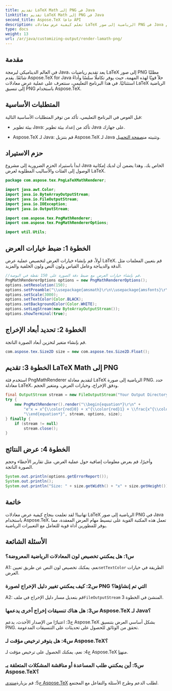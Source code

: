 ```yaml
---
title: تقديم LaTeX Math إلى PNG في Java
linktitle: تقديم LaTeX Math إلى PNG في Java
second_title: Aspose.TeX جافا API
description: تعلم كيفية عرض معادلات LaTeX الرياضية إلى صور PNG في Java باستخدام Aspose.TeX. دليل خطوة بخطوة للتكامل السلس والأداء الاستثنائي.
type: docs
weight: 13
url: /ar/java/customizing-output/render-lamath-png/
---
```

## مقدمة

في العالم الديناميكي لبرمجة Java، يعد تقديم رياضيات LaTeX إلى صور PNG مطلبًا شائعًا. يقدم Aspose.TeX for Java حلاً قويًا لهذه المهمة، حيث يوفر تكاملًا سلسًا وأداءً استثنائيًا. في هذا البرنامج التعليمي، سنتعرف على عملية عرض معادلات LaTeX الرياضية إلى تنسيق PNG باستخدام Aspose.TeX.

## المتطلبات الأساسية

قبل الغوص في البرنامج التعليمي، تأكد من توفر المتطلبات الأساسية التالية:

- بيئة تطوير Java: تأكد من إعداد بيئة تطوير Java على جهازك.

-  Aspose.TeX لـ Java: قم بتنزيل Aspose.TeX لـ Java وتثبيته من[صفحة التحميل](https://releases.aspose.com/tex/java/).

## حزم الاستيراد

ابدأ باستيراد الحزم الضرورية إلى مشروع Java الخاص بك. وهذا يضمن أن لديك إمكانية الوصول إلى الفئات والأساليب المطلوبة لعرض LaTeX.

```java
package com.aspose.tex.PngLaTeXMathRenderer;

import java.awt.Color;
import java.io.ByteArrayOutputStream;
import java.io.FileOutputStream;
import java.io.IOException;
import java.io.OutputStream;

import com.aspose.tex.PngMathRenderer;
import com.aspose.tex.PngMathRendererOptions;

import util.Utils;
```

## الخطوة 1: ضبط خيارات العرض

أولاً، قم بإنشاء خيارات العرض لتخصيص عملية عرض LaTeX. قم بتعيين المعلمات مثل الدقة والديباجة وعامل القياس ولون النص ولون الخلفية والمزيد.

```java
//قم بإنشاء خيارات العرض مع ضبط دقة الصورة على 150 نقطة في البوصة.
PngMathRendererOptions options = new PngMathRendererOptions();
options.setResolution(150);
options.setPreamble("\\usepackage{amsmath}\r\n\\usepackage{amsfonts}\r\n\\usepackage{amssymb}\r\n\\usepackage{color}");
options.setScale(3000);
options.setTextColor(Color.BLACK);
options.setBackgroundColor(Color.WHITE);
options.setLogStream(new ByteArrayOutputStream());
options.showTerminal(true);
```

## الخطوة 2: تحديد أبعاد الإخراج

قم بإنشاء متغير لتخزين أبعاد الصورة الناتجة.

```java
com.aspose.tex.Size2D size = new com.aspose.tex.Size2D.Float();
```

## الخطوة 3: تقديم LaTeX Math إلى PNG

استخدم فئة PngMathRenderer لتقديم معادلة LaTeX الرياضية إلى صورة PNG. حدد معادلة LaTeX، ودفق الإخراج، وخيارات العرض، ومتغير الحجم.

```java
final OutputStream stream = new FileOutputStream("Your Output Directory" + "math-formula.png");
try {
    new PngMathRenderer().render("\\begin{equation*}\r\n" +
        "e^x = x^{\\color{red}0} + x^{\\color{red}1} + \\frac{x^{\\color{red}2}}{2} + \\frac{x^{\\color{red}3}}{6} + \\cdots = \\sum_{n\\geq 0} \\frac{x^{\\color{red}n}}{n!}\r\n" +
        "\\end{equation*}", stream, options, size);
} finally {
    if (stream != null)
        stream.close();
}
```

## الخطوة 4: عرض النتائج

وأخيرًا، قم بعرض معلومات إضافية حول عملية العرض، مثل تقارير الأخطاء وحجم الصورة الناتجة.

```java
System.out.println(options.getErrorReport());
System.out.println();
System.out.println("Size: " + size.getWidth() + "x" + size.getHeight());
```

## خاتمة

تهانينا! لقد تعلمت بنجاح كيفية عرض معادلات LaTeX الرياضية إلى صور PNG في Java باستخدام Aspose.TeX. تعمل هذه المكتبة القوية على تبسيط مهام العرض المعقدة، مما يوفر للمطورين أداة قوية للتعامل مع التعبيرات الرياضية.

## الأسئلة الشائعة

### س1: هل يمكنني تخصيص لون المعادلات الرياضية المعروضة؟

 A1: نعم، يمكنك تخصيص لون النص عن طريق تعيين`setTextColor` الطريقة في خيارات العرض.

### س2: كيف يمكنني تغيير دليل الإخراج لصورة PNG التي تم إنشاؤها؟

 A2: قم بتعديل مسار دليل الإخراج في ملف`FileOutputStream` المنشئ في الخطوة 3.

### س3: هل هناك تنسيقات إخراج أخرى يدعمها Aspose.TeX لـ Java؟

ج3: اعتبارًا من الإصدار الأحدث، يدعم Aspose.TeX بشكل أساسي العرض بتنسيق PNG. تحقق من الوثائق للحصول على تحديثات على التنسيقات المدعومة.

### س4: هل يتوفر ترخيص مؤقت لـ Aspose.TeX؟

 ج4: نعم، يمكنك الحصول على ترخيص مؤقت لـ Aspose.TeX من[هنا](https://purchase.aspose.com/temporary-license/).

### س5: أين يمكنني طلب المساعدة أو مناقشة المشكلات المتعلقة بـ Aspose.TeX؟

 ج5: قم بزيارة[منتدى Aspose.TeX](https://forum.aspose.com/c/tex/47) لطلب الدعم وطرح الأسئلة والتفاعل مع المجتمع.